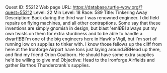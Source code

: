 Quest ID: 55212
Web page URL: https://database.turtle-wow.org/?quest=55212
Level: 22
Min Level: 18
Race: 589
Title: Tinkering Away
Description: Back during the third war I was renowned engineer. I did field repairs on flying machines, and all other contraptions. Some say that these inventions are simply gnomish in design, but blast 'em!$B$BI always put my own twists on them for extra sturdiness and to be able to handle a dwarf!$B$BI'm one of the big engineers here in Hawk's Vigil, but I'm sort of running low on supplies to tinker with. I know those fellows up the cliff from here at the Ironforge Airport have tons just laying around.$B$BHead up there, and find my friend Orion Coalborn. He should have some extra supplies he'd be willing to give me!
Objective: Head to the Ironforge Airfields and gather Barthos Thundercrank's supplies.
